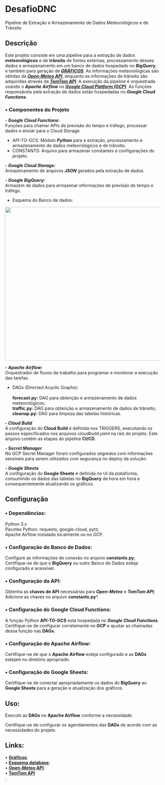 # DesafioDNC

Pipeline de Extração e Armazenamento de Dados Meteorológicos e de Trânsito

## Descrição
Este projeto consiste em uma pipeline para a extração de dados **meteorológicos** e de **trânsito** de fontes externas, processamento desses dados e armazenamento em um banco de dados hospedado no ***BigQuery***, e também para geração de [***GRÁFICOS***](https://docs.google.com/spreadsheets/d/1Usr2-kDk-96gmttQ7C3WRi62HZ4V9thorYlSZstdIZ0/edit?usp=sharing). As informações meteorológicas são obtidas da [***Open-Meteo API***](https://open-meteo.com/en/docs), enquanto as informações de trânsito são adquiridas através da [***TomTom API***](https://developer.tomtom.com/routing-api/documentation/routing/routing-service). A execução da pipeline é orquestrada usando o ***Apache Airflow*** no [***Google Cloud Platform (GCP)***](https://cloud.google.com/?hl=pt_br). As funções responsáveis pela extração de dados estão hospedadas no ***Google Cloud Functions***.

### • Componentes do Projeto

***- Google Cloud Functions:***<br>
Funções para chamar APIs de previsão do tempo e tráfego, processar dados e enviar para o Cloud Storage.
- API-TO-GCS: Módulo ***Python*** para a extração, processamento e armazenamento de dados meteorológicos e de trânsito;<br>
- CONSTANTS: Arquivo para armazenar constantes e configurações do projeto.<br>

***- Google Cloud Storage:***<br>
Armazenamento de arquivos ***JSON*** gerados pela extração de dados.

***- Google BigQuery:***<br>
Armazém de dados para armazenar informações de previsão do tempo e tráfego.<br>
 - Esquema do Banco de dados:
  <img src="https://github.com/joa0-saldanha/DesafioDNC/assets/80000631/e83f74c3-6f58-40d0-aa09-aa11f3a4e6a8"  width="700" height="500">



***- Apache Airflow:***<br>
Orquestrador de fluxos de trabalho para programar e monitorar a execução das tarefas.

- DAGs (Directed Acyclic Graphs):<br><br>
**forecast.py:** DAG para obtenção e armazenamento de dados meteorológicos;<br>
**traffic.py:** DAG para obtenção e armazenamento de dados de trânsito;<br>
**cleanup.py:** DAG para limpeza das tabelas históricas.

***- Cloud Build***<br>
A configuração do **Cloud Build** é definida nos TRIGGERS, executando os passos especificados nos arquivos *cloudbuild.yaml* na raiz do projeto. Este arquivo contém as etapas do pipeline **CI/CD**.

***- Secret Manager***<br>
No GCP Secret Manager foram configurados segredos com informações sensíveis para serem utilizados com segurança no deploy da solução.

***- Google Sheets***<br>
A configuração do **Google Sheets** é definida no UI da plataforma, consumindo os dados das tabelas no **BigQuery** de hora em hora e consequentemente atualizando os gráficos.

## Configuração

### • Dependências:

Python 3.x<br>
Pacotes Python: requests, google-cloud, pytz;<br>
Apache Airflow instalado localmente ou no GCP.

### • Configuração do Banco de Dados:

Configure as informações de conexão no arquivo **constants.py**;<br>
Certifique-se de que o **BigQuery** ou outro Banco de Dados esteja configurado e acessível.<br>

### • Configuração da API:

Obtenha as **chaves de API** necessárias para ***Open-Meteo*** e ***TomTom API***;<br>
Adicione as chaves no arquivo **constants.py***.

### • Configuração do Google Cloud Functions:

A função Python **API-TO-GCS** esta hospedada no ***Google Cloud Functions***. Certifique-se de configurar corretamente no **GCP** e ajustar as chamadas dessa função nas **DAGs**.

### • Configuração do Apache Airflow:

Certifique-se de que o **Apache Airflow** esteja configurado e as **DAGs** estejam no diretório apropriado.<br>

### • Configuração do Google Sheets:

Certifique-se de conectar apropriadamente os dados do **BigQuery** ao **Google Sheets** para a geração e atualização dos gráficos.<br>


## Uso: ##

Execute as **DAGs** no **Apache Airflow** conforme a necessidade:

Certifique-se de configurar os agendamentos das **DAGs** de acordo com as necessidades do projeto.

## Links: ##

• [**Gráficos**](https://docs.google.com/spreadsheets/d/1Usr2-kDk-96gmttQ7C3WRi62HZ4V9thorYlSZstdIZ0/edit?usp=sharing);<br>
• [**Esquema database**](https://drawsql.app/teams/myself-207/diagrams/dncchallenge);<br>
• [**Open-Meteo API**](https://open-meteo.com/en/docs);<br>
• [**TomTom API**](https://developer.tomtom.com/routing-api/documentation/routing/routing-service)<br>.
